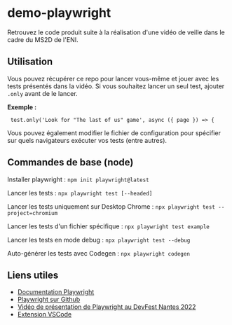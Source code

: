 # demo-playwright

Retrouvez le code produit suite à la réalisation d'une vidéo de veille dans le cadre du MS2D de l'ENI.

## Utilisation

Vous pouvez récupérer ce repo pour lancer vous-même et jouer avec les tests présentés dans la vidéo.
Si vous souhaitez lancer un seul test, ajouter ```.only``` avant de le lancer.

**Exemple :**
```
 test.only('Look for "The last of us" game', async ({ page }) => {
```

Vous pouvez également modifier le fichier de configuration pour spécifier sur quels navigateurs exécuter vos tests (entre autres).

## Commandes de base (node)

Installer playwright : 
```npm init playwright@latest```

Lancer les tests : 
```npx playwright test [--headed]```

Lancer les tests uniquement sur Desktop Chrome :
```npx playwright test --project=chromium```

Lancer les tests d'un fichier spécifique :
```npx playwright test example```

Lancer les tests en mode debug :
```npx playwright test --debug```

Auto-générer les tests avec Codegen :
```npx playwright codegen```

## Liens utiles
- [Documentation Playwright](https://playwright.dev) 
- [Playwright sur Github](https://github.com/microsoft/playwright) 
- [Vidéo de présentation de Playwright au DevFest Nantes 2022](https://www.youtube.com/watch?v=meiA4TPltoI)
- [Extension VSCode](https://marketplace.visualstudio.com/items?itemName=ms-playwright.playwright)
